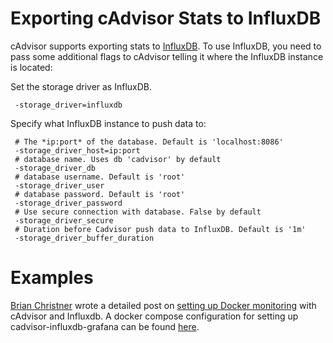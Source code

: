 # Exporting cAdvisor Stats to InfluxDB

cAdvisor supports exporting stats to [InfluxDB](http://influxdb.com). To use InfluxDB, you need to pass some additional flags to cAdvisor telling it where the InfluxDB instance is located:

Set the storage driver as InfluxDB.

```
 -storage_driver=influxdb
```

Specify what InfluxDB instance to push data to:

```
 # The *ip:port* of the database. Default is 'localhost:8086'
 -storage_driver_host=ip:port
 # database name. Uses db 'cadvisor' by default
 -storage_driver_db
 # database username. Default is 'root'
 -storage_driver_user
 # database password. Default is 'root'
 -storage_driver_password
 # Use secure connection with database. False by default
 -storage_driver_secure
 # Duration before Cadvisor push data to InfluxDB. Default is '1m'
 -storage_driver_buffer_duration
```

# Examples

[Brian Christner](https://www.brianchristner.io) wrote a detailed post on [setting up Docker monitoring](https://www.brianchristner.io/how-to-setup-docker-monitoring) with cAdvisor and Influxdb.  A docker compose configuration for setting up cadvisor-influxdb-grafana can be found [here](https://github.com/dalekurt/docker-monitoring/blob/master/docker-compose.yml).
